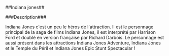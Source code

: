 
##Indiana jones##

###Description###

Indiana Jones c'est un peu le héros de l'attraction. Il est le personnage principal de la saga de films Indiana Jones,
il est interprété par Harrison Ford et doublé en version française par Richard Darbois. Le personnage est aussi présent
dans les attractions Indiana Jones Adventure, Indiana Jones et le Temple du Péril et Indiana Jones Epic Stunt Spectacular !
